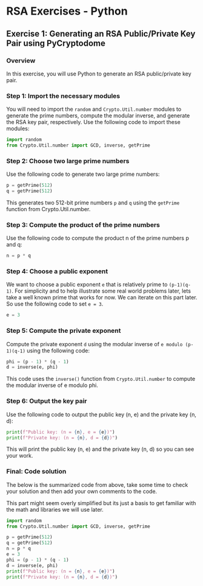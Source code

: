 # RSA Exercises - Python

## Exercise 1: Generating an RSA Public/Private Key Pair using PyCryptodome

### Overview

In this exercise, you will use Python to generate an RSA public/private key pair. 

### Step 1: Import the necessary modules

You will need to import the `random` and `Crypto.Util.number` modules to generate
the prime numbers, compute the modular inverse, and generate the RSA key pair,
respectively. Use the following code to import these modules:

```python
import random
from Crypto.Util.number import GCD, inverse, getPrime
```

### Step 2: Choose two large prime numbers

Use the following code to generate two large prime numbers:

```python
p = getPrime(512)
q = getPrime(512)
```

This generates two 512-bit prime numbers `p` and `q` using the `getPrime` function 
from Crypto.Util.number.

### Step 3: Compute the product of the prime numbers

Use the following code to compute the product n of the prime numbers p and q:

```python
n = p * q
```

### Step 4: Choose a public exponent

We want to choose a public exponent `e` that is relatively prime to `(p-1)(q-1)`. For
simplicity and to help illustrate some real world problems later, lets take a well known 
prime that works for now. We can iterate on this part later. So use the following code to
set `e = 3`.

```python
e = 3
```

### Step 5: Compute the private exponent

Compute the private exponent `d` using the modular inverse of `e modulo (p-1)(q-1)` using
the following code:

```python
phi = (p - 1) * (q - 1)
d = inverse(e, phi)
```

This code uses the `inverse()` function from `Crypto.Util.number` to compute the modular inverse
of e modulo phi.

### Step 6: Output the key pair

Use the following code to output the public key (n, e) and the private key (n, d):

```python
print(f"Public key: (n = {n}, e = {e})")
print(f"Private key: (n = {n}, d = {d})")
```

This will print the public key (n, e) and the private key (n, d) so you can see your work.

### Final: Code solution

The below is the summarized code from above, take some time to check your solution and then
add your own comments to the code. 

This part might seem overly simplified but its just a basis to get familiar with the math
and libraries we will use later.

```python
import random
from Crypto.Util.number import GCD, inverse, getPrime

p = getPrime(512)
q = getPrime(512)
n = p * q
e = 3
phi = (p - 1) * (q - 1)
d = inverse(e, phi)
print(f"Public key: (n = {n}, e = {e})")
print(f"Private key: (n = {n}, d = {d})")
```
